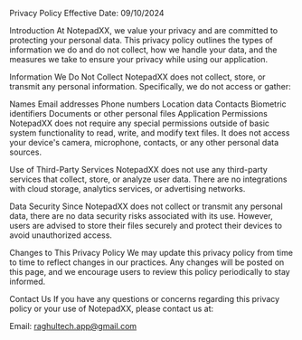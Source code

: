 Privacy Policy
Effective Date: 09/10/2024 

Introduction
At NotepadXX, we value your privacy and are committed to protecting your personal data. This privacy policy outlines the types of information we do and do not collect, how we handle your data, and the measures we take to ensure your privacy while using our application.

Information We Do Not Collect
NotepadXX does not collect, store, or transmit any personal information. Specifically, we do not access or gather:

Names
Email addresses
Phone numbers
Location data
Contacts
Biometric identifiers
Documents or other personal files
Application Permissions
NotepadXX does not require any special permissions outside of basic system functionality to read, write, and modify text files. It does not access your device's camera, microphone, contacts, or any other personal data sources.

Use of Third-Party Services
NotepadXX does not use any third-party services that collect, store, or analyze user data. There are no integrations with cloud storage, analytics services, or advertising networks.

Data Security
Since NotepadXX does not collect or transmit any personal data, there are no data security risks associated with its use. However, users are advised to store their files securely and protect their devices to avoid unauthorized access.

Changes to This Privacy Policy
We may update this privacy policy from time to time to reflect changes in our practices. Any changes will be posted on this page, and we encourage users to review this policy periodically to stay informed.

Contact Us
If you have any questions or concerns regarding this privacy policy or your use of NotepadXX, please contact us at:

Email: raghultech.app@gmail.com
